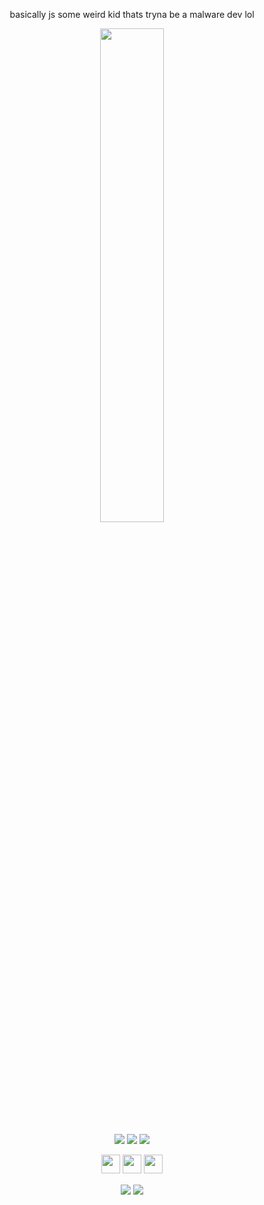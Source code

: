 <p align=center>
 basically js some weird kid thats tryna be a malware dev lol
</p>
  
<p align=center>
  <a href="https://discord.com/users/916601585038131222"><img src="https://lanyard-profile-readme.vercel.app/api/916601585038131222" width=45%></a>
</p>

<p align="center">
  <a href="https://github.com/Gumbobrot"><img src="https://img.shields.io/github/followers/Gumbobrot?style=for-the-badge"></img></a>
  <a href="https://github.com/Gumbobrot"><img src="https://img.shields.io/github/stars/Gumbobrot?style=for-the-badge"></img></a>
  <a href="https://discord.gg/k9vMcMzvHd"><img src="https://img.shields.io/website?down_message=discord.gg/k9vMcMzvHd%20is%20down%21&style=for-the-badge&up_message=discord.gg/k9vMcMzvHd%20is%20up%21&url=https%3A%2F%2Fdiscord.gg/k9vMcMzvHd"></img></a>
</p>

<p align="center">
<a href="https://discordlookup.com/user/916601585038131222"><img src="https://img.shields.io/badge/Discord-%237289DA.svg?style=for-the-badge&logo=discord&logoColor=white" style="margin-bottom: 4px;" height="30px" target="_blank"></a>
<a href="https://www.instagram.com/jo.ghz"><img src="https://img.shields.io/badge/Instagram-%23E4405F.svg?style=for-the-badge&logo=Instagram&logoColor=white" style="margin-bottom: 4px;" height="30px" target="_blank"></a>
<a href="https://www.youtube.com/channel/UCEhGWgNEn1T1CgyzesW_PSw"><img src="https://img.shields.io/badge/YouTube-%23FF0000.svg?style=for-the-badge&logo=YouTube&logoColor=white" style="margin-bottom: 4px;" height="30px" target="_blank"></a>
</p>

<p align="center">
  <a href="https://github.com/Gumbobrot"><img src="https://img.shields.io/badge/python-3670A0?style=for-the-badge&logo=python&logoColor=ffdd54"></a>
  <a href="https://github.com/Gumbobrot"><img src="https://img.shields.io/badge/javascript-%23323330.svg?style=for-the-badge&logo=javascript&logoColor=%23F7DF1E"></a>
</p>

